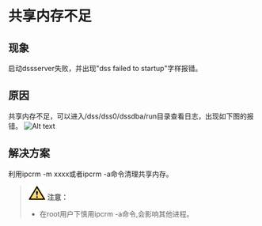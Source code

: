 # 共享内存不足

## 现象
启动dssserver失败，并出现"dss failed to startup"字样报错。

## 原因
共享内存不足，可以进入/dss/dss0/dssdba/run目录查看日志，出现如下图的报错。
![Alt text](image-2.png)

## 解决方案
利用ipcrm -m xxxx或者ipcrm -a命令清理共享内存。
> ![](public_sys-resources/icon-caution.png) **注意：** 
>
>+ 在root用户下慎用ipcrm -a命令,会影响其他进程。